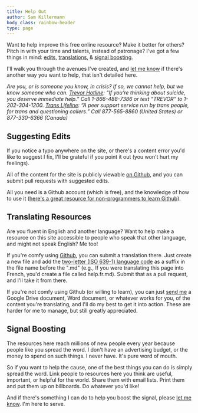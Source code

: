 ```yaml
---
title: Help Out
author: Sam Killermann
body_class: rainbow-header
type: page
---
```


Want to help improve this free online resource? Make it better for others? Pitch in with your time and talents, instead of patronage? I've got a few things in mind: [edits](#suggesting-edits), [translations](#translating-resources), & [signal boosting](#signal-boosting).

I'll walk you through the avenues I've created, and [let me know](/contact/) if there's another way you want to help, that isn't detailed here.

<address>Are you, or is someone you know, in crisis? If so, we cannot help, but we know someone who can. <a href="https://www.thetrevorproject.org/get-help-now/" target="_blank" rel="noreferrer noopener">Trevor Hotline</a>: “If you’re thinking about suicide, you deserve immediate help.” Call 1-866-488-7386 or text “TREVOR” to 1-202-304-1200. <a href="https://www.translifeline.org/" target="_blank" rel="noreferrer noopener">Trans Lifeline</a>: “A peer support service run by trans people, for trans and questioning callers.” Call 877-565-8860 (United States) or 877-330-6366 (Canada)</address>

## Suggesting Edits

If you notice a typo anywhere on the site, or there's a content error you'd like to suggest I fix, I'll be grateful if you point it out (you won't hurt my feelings).

All of the content for the site is publicly viewable [on Github](https://github.com/killermann/ipm/tree/master/content), and you can submit pull requests with suggested edits. 

All you need is a Github account (which is free), and the knowledge of how to use it ([here's a great resource for non-programmers to learn Github](https://github.com/tvanantwerp/github-for-non-programmers)).

## Translating Resources

Are you fluent in English and another language? Want to help make a resource on this site accessible to people who speak that other language, and might not speak English? Me too!

If you're comfy using [Github](https://github.com/killermann/ipm/tree/master/content), you can submit a translation there. Just create a new file and add the [two-letter (ISO 639-1) language code](https://en.wikipedia.org/wiki/List_of_ISO_639-1_codes) as a suffix in the file name before the ".md" (e.g., If you were translating this page into French, you'd create a file called help.fr.md). Submit that as a pull request, and I'll take it from there.

If you're not comfy using Github (or willing to learn), you can just [send me](mailto:sam@itspronouncedmetrosexual.com) a Google Drive document, Word document, or whatever works for you, of the content you're translating, and I'll do my best to get it into action. These are harder for me to manage, but still greatly appreciated.

## Signal Boosting

The resources here reach millions of new people every year because people like you spread the word. I don't have an advertising budget, or the money to spend on such things. I never have. It's pure word of mouth.

So if you want to help the cause, one of the best things you can do is simply spread the word. Link people to resources here you think are useful, important, or helpful for the world. Share them with email lists. Print them and put them up on billboards. Do whatever you'd like! 

And if there's something I can do to help you boost the signal, please [let me know](/contact/). I'm here to serve.